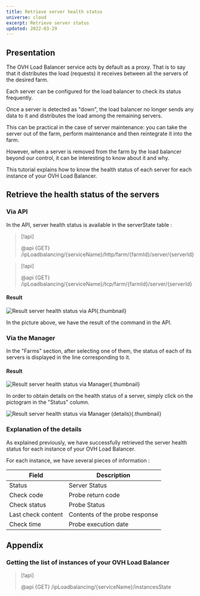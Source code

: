 ```yaml
---
title: Retrieve server health status
universe: cloud
excerpt: Retrieve server status
updated: 2022-03-29
---
```



## Presentation
The OVH Load Balancer service acts by default as a proxy. That is to say that it distributes the load (requests) it receives between all the servers of the desired farm.

Each server can be configured for the load balancer to check its status frequently.

Once a server is detected as "down", the load balancer no longer sends any data to it and distributes the load among the remaining servers.

This can be practical in the case of server maintenance: you can take the server out of the farm, perform maintenance and then reintegrate it into the farm.

However, when a server is removed from the farm by the load balancer beyond our control, it can be interesting to know about it and why.

This tutorial explains how to know the health status of each server for each instance of your OVH Load Balancer.


## Retrieve the health status of the servers

### Via API
In the API, server health status is available in the serverState table :


> [!api]
>
> @api {GET} /ipLoadbalancing/{serviceName}/http/farm/{farmId}/server/{serverId}
> 

> [!api]
>
> @api {GET} /ipLoadbalancing/{serviceName}/tcp/farm/{farmId}/server/{serverId}
> 

#### Result

![Result server health status via API](images/result_serversStateApi.png){.thumbnail}

In the picture above, we have the result of the command in the API.


### Via the Manager
In the "Farms" section, after selecting one of them, the status of each of its servers is displayed in the line corresponding to it.


#### Result

![Result server health status via Manager](images/farm_server_health.png){.thumbnail}

In order to obtain details on the health status of a server, simply click on the pictogram in the "Status" column.


![Result server health status via Manager (details)](images/server_health_detail.png){.thumbnail}


### Explanation of the details
As explained previously, we have successfully retrieved the server health status for each instance of your OVH Load Balancer.

For each instance, we have several pieces of information :

|Field|Description|
|---|---|
|Status|Server Status|
|Check code|Probe return code|
|Check status|Probe Status|
|Last check content|Contents of the probe response|
|Check time|Probe execution date|


## Appendix

### Getting the list of instances of your OVH Load Balancer

> [!api]
>
> @api {GET} /ipLoadbalancing/{serviceName}/instancesState
> 
